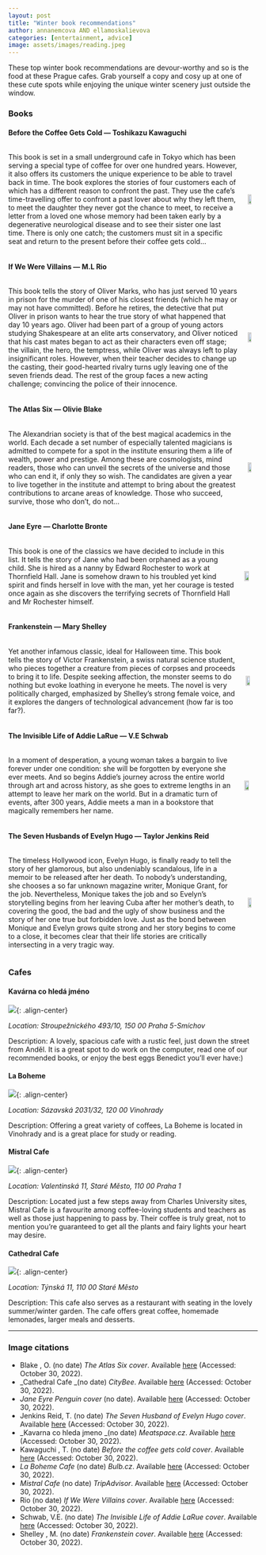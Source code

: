 ```yaml
---
layout: post
title: "Winter book recommendations"
author: annanemcova AND ellamoskalievova
categories: [entertainment, advice]
image: assets/images/reading.jpeg
---
```


These top winter book recommendations are devour-worthy and so is the food at these Prague cafes. Grab yourself a copy and cosy up at one of these cute spots while enjoying the unique winter scenery just outside the window.

### Books

#### Before the Coffee Gets Cold — Toshikazu Kawaguchi

<!-- create a div with three columns -->
<div style="display: flex; flex-direction: row; justify-content: space-between;">
<p>
This book is set in a small underground cafe in Tokyo which has been serving a special type of coffee for over one hundred years. However, it also offers its customers the unique experience to be able to travel back in time. The book explores the stories of four customers each of which has a different reason to confront the past. They use the cafe’s time-travelling offer to confront a past lover about why they left them, to meet the daughter they never got the chance to meet, to receive a letter from a loved one whose memory had been taken early by a degenerative neurological disease and to see their sister one last time. There is only one catch; the customers must sit in a specific seat and return to the present before their coffee gets cold…
</p>
<img src="/oracle-mag/assets/images/book1.png" style="width: 33%; height: 33%; margin-top: auto; margin-bottom: auto; margin-left: 20px;" />
</div>

#### If We Were Villains — M.L Rio

<div style="display: flex; flex-direction: row; justify-content: space-between;">
<p>
This book tells the story of Oliver Marks, who has just served 10 years in prison for the murder of one of his closest friends (which he may or may not have committed). Before he retires, the detective that put Oliver in prison wants to hear the true story of what happened that day 10 years ago. Oliver had been part of a group of young actors studying Shakespeare at an elite arts conservatory, and Oliver noticed that his cast mates began to act as their characters even off stage; the villain, the hero, the temptress, while Oliver was always left to play insignificant roles. However, when their teacher decides to change up the casting, their good-hearted rivalry turns ugly leaving one of the seven friends dead. The rest of the group faces a new acting challenge; convincing the police of their innocence.
</p>
<img src="/oracle-mag/assets/images/book2.png" style="width: 33%; height: 33%; margin-top: auto; margin-bottom: auto; margin-left: 20px;" />
</div>

#### The Atlas Six — Olivie Blake

<div style="display: flex; flex-direction: row; justify-content: space-between;">
<p>
The Alexandrian society is that of the best magical academics in the world. Each decade a set number of especially talented magicians is admitted to compete for a spot in the institute ensuring them a life of wealth, power and prestige. Among these are cosmologists, mind readers, those who can unveil the secrets of the universe and those who can end it, if only they so wish. The candidates are given a year to live together in the institute and attempt to bring about the greatest contributions to arcane areas of knowledge. Those who succeed, survive, those who don’t, do not…
</p>
<img src="/oracle-mag/assets/images/book3.png" style="width: 33%; height: 33%; margin-top: auto; margin-bottom: auto; margin-left: 20px;" />
</div>

#### Jane Eyre — Charlotte Bronte

<div style="display: flex; flex-direction: row; justify-content: space-between;">
<p>
This book is one of the classics we have decided to include in this list. It tells the story of Jane who had been orphaned as a young child. She is hired as a nanny by Edward Rochester to work at Thornfield Hall. Jane is somehow drawn to his troubled yet kind spirit and finds herself in love with the man, yet her courage is tested once again as she discovers the terrifying secrets of Thornfield Hall and Mr Rochester himself.
</p>
<img src="/oracle-mag/assets/images/book4.png" style="width: 33%; height: 33%; margin-top: auto; margin-bottom: auto; margin-left: 20px;" />
</div>

#### Frankenstein — Mary Shelley

<div style="display: flex; flex-direction: row; justify-content: space-between;">
<p>
Yet another infamous classic, ideal for Halloween time. This book tells the story of Victor Frankenstein, a swiss natural science student, who pieces together a creature from pieces of corpses and proceeds to bring it to life. Despite seeking affection, the monster seems to do nothing but evoke loathing in everyone he meets. The novel is very politically charged, emphasized by Shelley’s strong female voice, and it explores the dangers of technological advancement (how far is too far?).
</p>
<img src="/oracle-mag/assets/images/book5.png" style="width: 33%; height: 33%; margin-top: auto; margin-bottom: auto; margin-left: 20px;" />
</div>

#### The Invisible Life of Addie LaRue — V.E Schwab

<div style="display: flex; flex-direction: row; justify-content: space-between;">
<p>
In a moment of desperation, a young woman takes a bargain to live forever under one condition: she will be forgotten by everyone she ever meets. And so begins Addie’s journey across the entire world through art and across history, as she goes to extreme lengths in an attempt to leave her mark on the world. But in a dramatic turn of events, after 300 years, Addie meets a man in a bookstore that magically remembers her name.
</p>
<img src="/oracle-mag/assets/images/book6.png" style="width: 33%; height: 33%; margin-top: auto; margin-bottom: auto; margin-left: 20px;" />
</div>

#### The Seven Husbands of Evelyn Hugo — Taylor Jenkins Reid

<div style="display: flex; flex-direction: row; justify-content: space-between;">
<p>
The timeless Hollywood icon, Evelyn Hugo, is finally ready to tell the story of her glamorous, but also undeniably scandalous, life in a memoir to be released after her death. To nobody’s understanding, she chooses a so far unknown magazine writer, Monique Grant, for the job. Nevertheless, Monique takes the job and so Evelyn’s storytelling begins from her leaving Cuba after her mother’s death, to covering the good, the bad and the ugly of show business and the story of her one true but forbidden love. Just as the bond between Monique and Evelyn grows quite strong and her story begins to come to a close, it becomes clear that their life stories are critically intersecting in a very tragic way.
</p>
<img src="/oracle-mag/assets/images/book7.png" style="width: 33%; height: 33%; margin-top: auto; margin-bottom: auto; margin-left: 20px;" />
</div>

### Cafes

#### Kavárna co hledá jméno

![](/oracle-mag/assets/images/cafe1.png){: .align-center}

_Location: Stroupežnického 493/10, 150 00 Praha 5-Smíchov_

Description: A lovely, spacious cafe with a rustic feel, just down the street from Anděl. It is a great spot to do work on the computer, read one of our recommended books, or enjoy the best eggs Benedict you’ll ever have:)
​​

#### La Boheme

![](/oracle-mag/assets/images/cafe2.png){: .align-center}

_Location: Sázavská 2031/32, 120 00 Vinohrady_

Description: Offering a great variety of coffees, La Boheme is located in Vinohrady and is a great place for study or reading.

#### Mistral Cafe

![](/oracle-mag/assets/images/cafe3.png){: .align-center}

_Location: Valentinská 11, Staré Město, 110 00 Praha 1_

Description: Located just a few steps away from Charles University sites, Mistral Cafe is a favourite among coffee-loving students and teachers as well as those just happening to pass by. Their coffee is truly great, not to mention you’re guaranteed to get all the plants and fairy lights your heart may desire.

#### Cathedral Cafe

![](/oracle-mag/assets/images/cafe4.png){: .align-center}

_Location: Týnská 11, 110 00 Staré Město_

Description: This cafe also serves as a restaurant with seating in the lovely summer/winter garden. The cafe offers great coffee, homemade lemonades, larger meals and desserts.

<hr>

### Image citations

-   Blake , O. (no date) _The Atlas Six cover_. Available [here](https://i.gr-assets.com/images/S/compressed.photo.goodreads.com/books/1579241117l/50520939._SY475_.jpg) (Accessed: October 30, 2022).
-   _Cathedral Cafe _(no date) _CityBee_. Available [here](https://c.citybee.cz/files/companydirectory/id11189/13335939_1770074946537630_1423993424956006148_n.jpg) (Accessed: October 30, 2022).
-   _Jane Eyre Penguin cover_ (no date). Available [here](https://cdn2.penguin.com.au/covers/original/9780143106159.jpg) (Accessed: October 30, 2022).
-   Jenkins Reid, T. (no date) _The Seven Husband of Evelyn Hugo cover_. Available [here](https://m.media-amazon.com/images/I/51hcBK1TlWL._SX329_BO1,204,203,200_.jpg) (Accessed: October 30, 2022).
-   _Kavarna co hleda jmeno _(no date) _Meatspace.cz_. Available [here](https://www.meatspace.cz/site/oracle-mag/assets/files/1270/kavarna_co_hleda_jmeno-meatspace-_j6.jpg) (Accessed: October 30, 2022).
-   Kawaguchi , T. (no date) _Before the coffee gets cold cover_. Available [here](https://i.gr-assets.com/images/S/compressed.photo.goodreads.com/books/1582469388l/51603444._SX318_.jpg) (Accessed: October 30, 2022).
-   _La Boheme Cafe_ (no date) _Bulb.cz_. Available [here](https://www.bulb.cz/files/2019/08/3ae7a9eda068146e46885a1012e4c972.jpg) (Accessed: October 30, 2022).
-   _Mistral Cafe_ (no date) _TripAdvisor_. Available [here](https://media-cdn.tripadvisor.com/media/photo-s/25/ee/10/c9/mistral-cafe.jpg) (Accessed: October 30, 2022).
-   Rio (no date) _If We Were Villains cover_. Available [here](https://www.booktopia.com.au/covers/big/9781250095282/0000/if-we-were-villains.jpg) (Accessed: October 30, 2022).
-   Schwab, V.E. (no date) _The Invisible Life of Addie LaRue cover_. Available [here](https://i.gr-assets.com/images/S/compressed.photo.goodreads.com/books/1584633432l/50623864.jpg) (Accessed: October 30, 2022).
-   Shelley , M. (no date) _Frankenstein cover_. Available [here](https://images.saymedia-content.com/.image/t_share/MTg2Nzg5MjA1NDcxNDcxMDg3/by-its-cover-frankenstein-by-mary-shelley.jpg) (Accessed: October 30, 2022).
